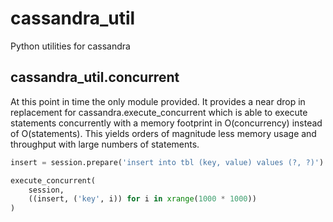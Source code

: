 # cassandra_util

Python utilities for cassandra

## cassandra_util.concurrent

At this point in time the only module provided. It provides a near drop in replacement for cassandra.execute_concurrent which is able to execute statements concurrently with a memory footprint in O(concurrency) instead of O(statements). This yields orders of magnitude less memory usage and throughput with large numbers of statements.

```python
insert = session.prepare('insert into tbl (key, value) values (?, ?)')

execute_concurrent(
    session,
    ((insert, ('key', i)) for i in xrange(1000 * 1000))
)
```
